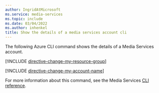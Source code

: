```yaml
---
author: IngridAtMicrosoft
ms.service: media-services
ms.topic: include
ms.date: 03/04/2022
ms.author: inhenkel
title: Show the details of a media services account cli
---
```


<!--Show the details of a media services account -->

The following Azure CLI command shows the details of a Media Services account.

[!INCLUDE [directive-change-my-resource-group](directive-change-resource-group.md)]

[!INCLUDE [directive-change-my-account-name](directive-change-my-account-name.md)]

For more information about this command, see the Media Services [CLI reference](/cli/azure/ams/account?view=azure-cli-latest&preserve-view=true#az-ams-account-show).
